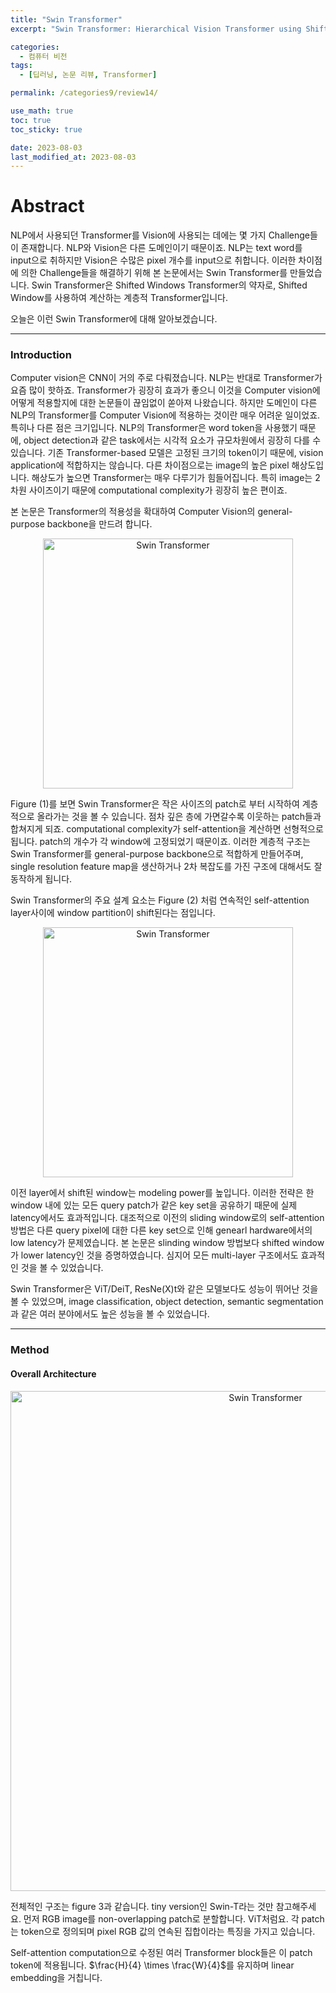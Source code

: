 ```yaml
---
title: "Swin Transformer"
excerpt: "Swin Transformer: Hierarchical Vision Transformer using Shifted Windows 리뷰"

categories:
  - 컴퓨터 비전
tags:
  - [딥러닝, 논문 리뷰, Transformer]

permalink: /categories9/review14/

use_math: true
toc: true
toc_sticky: true

date: 2023-08-03
last_modified_at: 2023-08-03
---
```


# Abstract

NLP에서 사용되던 Transformer를 Vision에 사용되는 데에는 몇 가지 Challenge들이 존재합니다. NLP와 Vision은 다른 도메인이기 때문이죠. NLP는 text word를 input으로 취하지만 Vision은 수많은 pixel 개수를 input으로 취합니다. 이러한 차이점에 의한 Challenge들을 해결하기 위해 본 논문에서는 Swin Transformer를 만들었습니다. Swin Transformer은 Shifted Windows Transformer의 약자로, Shifted Window를 사용하여 계산하는 계층적 Transformer입니다. 

오늘은 이런 Swin Transformer에 대해 알아보겠습니다. 

---

### Introduction

Computer vision은 CNN이 거의 주로 다뤄졌습니다. NLP는 반대로 Transformer가 요즘 많이 핫하죠. Transformer가 굉장히 효과가 좋으니 이것을 Computer vision에 어떻게 적용할지에 대한 논문들이 끊임없이 쏟아져 나왔습니다. 하지만 도메인이 다른 NLP의 Transformer를 Computer Vision에 적용하는 것이란 매우 어려운 일이었죠. 특히나 다른 점은 크기입니다. NLP의 Transformer은 word token을 사용했기 때문에, object detection과 같은 task에서는 시각적 요소가 규모차원에서 굉장히 다를 수 있습니다. 기존 Transformer-based 모델은 고정된 크기의 token이기 때문에, vision application에 적합하지는 않습니다. 다른 차이점으로는 image의 높은 pixel 해상도입니다. 해상도가 높으면 Transformer는 매우 다루기가 힘들어집니다. 특히 image는 2차원 사이즈이기 때문에 computational complexity가 굉장히 높은 편이죠.

본 논문은 Transformer의 적용성을 확대하여 Computer Vision의 general-purpose backbone을 만드려 합니다. 

<p align="center"><img src="../../assets/images/080301.png" width="400px" height="400px" title="Swin Transformer" alt="Swin Transformer" ><img></p>

Figure (1)를 보면 Swin Transformer은 작은 사이즈의 patch로 부터 시작하여 계층적으로 올라가는 것을 볼 수 있습니다. 점차 깊은 층에 가면갈수록 이웃하는 patch들과 합쳐지게 되죠. computational complexity가 self-attention을 계산하면 선형적으로 됩니다. patch의 개수가 각 window에 고정되었기 때문이죠. 이러한 계층적 구조는 Swin Transformer를 general-purpose backbone으로 적합하게 만들어주며, single resolution feature map을 생산하거나 2차 복잡도를 가진 구조에 대해서도 잘 동작하게 됩니다. 

Swin Transformer의 주요 설계 요소는 Figure (2) 처럼 연속적인 self-attention layer사이에 window partition이 shift된다는 점입니다.

<p align="center"><img src="../../assets/images/080302.png" width="400px" height="400px" title="Swin Transformer" alt="Swin Transformer" ><img></p>

이전 layer에서 shift된 window는 modeling power를 높입니다. 이러한 전략은 한 window 내에 있는 모든 query patch가 같은 key set을 공유하기 때문에 실제 latency에서도 효과적입니다. 대조적으로 이전의 sliding window로의 self-attention 방법은 다른 query pixel에 대한 다른 key set으로 인해 genearl hardware에서의 low latency가 문제였습니다. 본 논문은 slinding window 방법보다 shifted window가 lower latency인 것을 증명하였습니다. 심지어 모든 multi-layer 구조에서도 효과적인 것을 볼 수 있었습니다.

Swin Transformer은 ViT/DeiT, ResNe(X)t와 같은 모델보다도 성능이 뛰어난 것을 볼 수 있었으며, image classification, object detection, semantic segmentation과 같은 여러 분야에서도 높은 성능을 볼 수 있었습니다. 

---

### Method

#### Overall Architecture

<p align="center"><img src="../../assets/images/080303.jpg" width="800px" height="800px" title="Swin Transformer" alt="Swin Transformer" ><img></p>

전체적인 구조는 figure 3과 같습니다. tiny version인 Swin-T라는 것만 참고해주세요. 먼저 RGB image를 non-overlapping patch로 분할합니다. ViT처럼요. 각 patch는 token으로 정의되며 pixel RGB 값의 연속된 집합이라는 특징을 가지고 있습니다. 

Self-attention computation으로 수정된 여러 Transformer block들은 이 patch token에 적용됩니다. $\frac{H}{4} \times \frac{W}{4}$를 유지하며 linear embedding을 거칩니다.